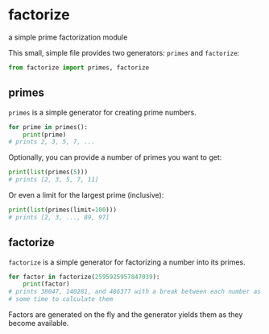 # factorize
a simple prime factorization module

This small, simple file provides two generators: `primes` and `factorize`:
```python
from factorize import primes, factorize
```

## primes
`primes` is a simple generator for creating prime numbers.
```python
for prime in primes():
    print(prime)
# prints 2, 3, 5, 7, ...
```
Optionally, you can provide a number of primes you want to get:
```python
print(list(primes(5)))
# prints [2, 3, 5, 7, 11]
```
Or even a limit for the largest prime (inclusive):
```python
print(list(primes(limit=100)))
# prints [2, 3, ..., 89, 97]
```

## factorize
`factorize` is a simple generator for factorizing a number into its primes.
```python
for factor in factorize(2595925957847039):
    print(factor)
# prints 38047, 140281, and 486377 with a break between each number as it takes
# some time to calculate them
```
Factors are generated on the fly and the generator yields them as they become available.
